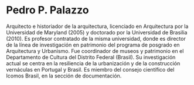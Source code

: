 # Pedro P. Palazzo #

Arquitecto e historiador de la arquitectura, licenciado en Arquitectura
por la Universidad de Maryland (2005) y doctorado por la
Universidad de Brasilia (2010). Es profesor contratado de la misma
universidad, donde es director de la línea de investigación en
patrimonio del programa de posgrado en Arquitectura y Urbanismo. Fue
coordinador de museos y patrimonio en el Departamento de Cultura del
Distrito Federal (Brasil). Su investigación actual se centra en la
resiliencia de la urbanización y de la construcción vernáculas en
Portugal y Brasil. Es miembro del consejo científico del Icomos Brasil,
en la sección de documentación.

